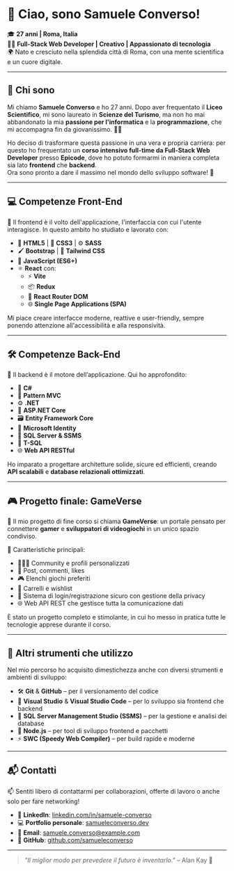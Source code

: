 # 👋 Ciao, sono **Samuele Converso**!

🎓 **27 anni | Roma, Italia**  
👨‍💻 **Full-Stack Web Developer | Creativo | Appassionato di tecnologia**  
🌍 Nato e cresciuto nella splendida città di Roma, con una mente scientifica e un cuore digitale.

---

## 📜 Chi sono

Mi chiamo **Samuele Converso** e ho 27 anni. Dopo aver frequentato il **Liceo Scientifico**, mi sono laureato in **Scienze del Turismo**, ma non ho mai abbandonato la mia **passione per l'informatica** e la **programmazione**, che mi accompagna fin da giovanissimo. 🧠💡

Ho deciso di trasformare questa passione in una vera e propria carriera: per questo ho frequentato un **corso intensivo full-time da Full-Stack Web Developer** presso **Epicode**, dove ho potuto formarmi in maniera completa sia lato **frontend** che **backend**.  
Ora sono pronto a dare il massimo nel mondo dello sviluppo software! 🚀

---

## 💻 Competenze Front-End

🎨 Il frontend è il volto dell'applicazione, l'interfaccia con cui l'utente interagisce. In questo ambito ho studiato e lavorato con:

- 🧱 **HTML5** | 🎨 **CSS3** | ⚙️ **SASS**
- 🖌️ **Bootstrap** | 🎨 **Tailwind CSS**
- 📜 **JavaScript (ES6+)**
- ⚛️ **React** con:
  - ⚡ **Vite**
  - 📦 **Redux**
  - 🧭 **React Router DOM**
  - 🌐 **Single Page Applications (SPA)**

Mi piace creare interfacce moderne, reattive e user-friendly, sempre ponendo attenzione all'accessibilità e alla responsività.

---

## 🛠️ Competenze Back-End

🔧 Il backend è il motore dell’applicazione. Qui ho approfondito:

- 🧠 **C#**  
- 🧱 **Pattern MVC**  
- ⚙️ **.NET**  
- 🔧 **ASP.NET Core**  
- 🗃️ **Entity Framework Core**  
- 🔐 **Microsoft Identity**
- 💽 **SQL Server & SSMS**
- 🧾 **T-SQL**
- 🌐 **Web API RESTful**

Ho imparato a progettare architetture solide, sicure ed efficienti, creando **API scalabili** e **database relazionali ottimizzati**.

---

## 🎮 Progetto finale: GameVerse

🚀 Il mio progetto di fine corso si chiama **GameVerse**: un portale pensato per connettere **gamer** e **sviluppatori di videogiochi** in un unico spazio condiviso.

🧩 Caratteristiche principali:
- 🧑‍🤝‍🧑 Community e profili personalizzati
- 📝 Post, commenti, likes
- 🎮 Elenchi giochi preferiti
- 🛒 Carrelli e wishlist
- 🔐 Sistema di login/registrazione sicuro con gestione della privacy
- 🌐 Web API REST che gestisce tutta la comunicazione dati

È stato un progetto completo e stimolante, in cui ho messo in pratica tutte le tecnologie apprese durante il corso.

---

## 🧰 Altri strumenti che utilizzo

Nel mio percorso ho acquisito dimestichezza anche con diversi strumenti e ambienti di sviluppo:

- 🛠️ **Git** & **GitHub** – per il versionamento del codice
- 🧩 **Visual Studio** & **Visual Studio Code** – per lo sviluppo sia frontend che backend
- 🧮 **SQL Server Management Studio (SSMS)** – per la gestione e analisi dei database
- 🌳 **Node.js** – per tool di sviluppo frontend e pacchetti
- ⚡ **SWC (Speedy Web Compiler)** – per build rapide e moderne

---

## 📬 Contatti

📫 Sentiti libero di contattarmi per collaborazioni, offerte di lavoro o anche solo per fare networking!

- 💼 **LinkedIn**: [linkedin.com/in/samuele-converso](https://www.linkedin.com/in/placeholder)
- 💻 **Portfolio personale**: [samueleconverso.dev](https://www.placeholder.dev)
- 📧 **Email**: samuele.converso@example.com
- 🐙 **GitHub**: [github.com/samueleconverso](https://github.com/samueleconverso)

---

> _"Il miglior modo per prevedere il futuro è inventarlo."_ – Alan Kay 🚀
